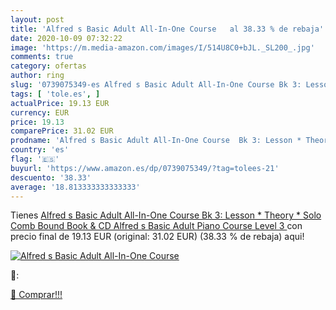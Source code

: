 ```yaml
---
layout: post
title: 'Alfred s Basic Adult All-In-One Course   al 38.33 % de rebaja'
date: 2020-10-09 07:32:22
image: 'https://m.media-amazon.com/images/I/514U8C0+bJL._SL200_.jpg'
comments: true
category: ofertas
author: ring
slug: '0739075349-es Alfred s Basic Adult All-In-One Course Bk 3: Lesson *...'
tags: [ 'tole.es', ]
actualPrice: 19.13 EUR
currency: EUR
price: 19.13
comparePrice: 31.02 EUR
prodname: 'Alfred s Basic Adult All-In-One Course  Bk 3: Lesson * Theory * Solo  Comb Bound Book & CD  Alfred s Basic Adult Piano Course  Level 3 '
country: 'es'
flag: '🇪🇸'
buyurl: 'https://www.amazon.es/dp/0739075349/?tag=tolees-21'
descuento: '38.33'
average: '18.813333333333333'
---
```


Tienes [Alfred s Basic Adult All-In-One Course  Bk 3: Lesson * Theory * Solo  Comb Bound Book & CD  Alfred s Basic Adult Piano Course  Level 3 ](https://www.amazon.es/dp/0739075349/?tag=tolees-21) con precio final de  19.13 EUR (original: 31.02 EUR) (38.33 %  de rebaja) aqui!

[![Alfred s Basic Adult All-In-One Course  ](https://m.media-amazon.com/images/I/514U8C0+bJL._SL200_.jpg)](https://www.amazon.es/dp/0739075349/?tag=tolees-21)

🔎:


[🛒 Comprar!!!](https://www.amazon.es/dp/0739075349/?tag=tolees-21)
